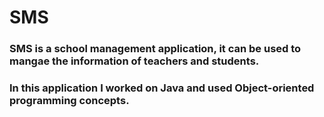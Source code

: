 # SMS

### SMS is a school management application, it can be used to mangae the information of teachers and students.
### In this application I worked on Java and used Object-oriented programming concepts.

